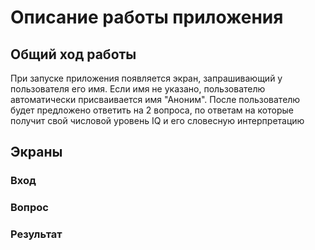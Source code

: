 # Описание работы приложения
## Общий ход работы
При запуске приложения появляется экран, запрашивающий у пользователя его имя. Если имя не указано, пользователю автоматически присваивается имя "Аноним".
После пользователю будет предложено ответить на 2 вопроса, по ответам на которые получит свой числовой уровень IQ и его словесную интерпретацию
## Экраны
### Вход

### Вопрос

### Результат
